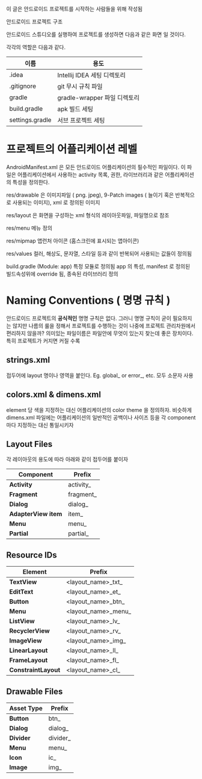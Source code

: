 이 글은 안드로이드 프로젝트를 시작하는 사람들을 위해 작성됨



안드로이드 프로젝트 구조

안드로이드 스튜디오를 실행하여 프로젝트를 생성하면 다음과 같은 화면 일 것이다.

각각의 역할은 다음과 같다.


이름 | 용도
-----|-----
.idea | Intellij IDEA 세팅 디렉토리
.gitignore | git 무시 규칙 파일
gradle | gradle-wrapper 파일 디렉토리
build.gradle | apk 빌드 세팅 
settings.gradle | 서브 프로젝트 세팅


# 프로젝트의 어플리케이션 레벨
AndroidManifest.xml 은 모든 안드로이드 어플리케이션의 필수적인 파일이다.
이 파일은 어플리케이션에서 사용하는 activity 목록, 권한, 라이브러리과 같은 어플리케이션의 특성을 정의한다.

 res/drawable 은 이미지파일 ( png. jpeg), 9-Patch images ( 늘이기 혹은 반복적으로 사용되는 이미지), xml 로 정의된 이미지

 res/layout 은 화면을 구성하는 xml 형식의 레이아웃파일, 파일명으로 참조

 res/menu 메뉴 정의

 res/mipmap 앱런처 아이콘 (홈스크린에 표시되는 앱아이콘)

 res/values 컬러, 해상도, 문자열, 스타일 등과 같이 반복되어 사용되는 값들이 정의됨

build.gradle (Module: app) 특정 모듈로 정의됨 app 의 특성, manifest 로 정의된 빌드속성위에 override 됨, 종속된 라이브러리 정의

# Naming Conventions ( 명명 규칙 )

안드로이드 프로젝트의 **공식적인** 명명 규칙은 없다. 그러니 명명 규칙이 굳이 필요하지는 않지만 나름의 룰을 정해서 프로젝트를 수행하는 것이 나중에 프로젝트 관리차원에서 편리하지 않을까?
의미있는 파일이름은 파일안에 무엇이 있는지 찾는데 좋은 장치이다. 특히 프로젝트가 커지면 커질 수록

## strings.xml
접두어에 layout 명이나 영역을 붙인다. Eg. global_ or error_, etc.
모두 소문자 사용

## colors.xml & dimens.xml
element 당 색을 지정하는 대신 어플리케이션의 color theme 을 정의하자.
비슷하게 dimens.xml 파일에는 어플리케이션의 일반적인 공백이나 사이즈 등을 각 component 마다 지정하는 대신 통일시키자

## Layout Files
각 레이아웃의 용도에 따라 아래와 같이 접두어를 붙이자

Component | Prefix
----------|-----
**Activity** | activity_
**Fragment** | fragment_
**Dialog** | dialog_
**AdapterView item** | item_
**Menu** | menu_
**Partial** | partial_

## Resource IDs

Element | Prefix
--------|--------
**TextView** | <layout_name>\_txt\_
**EditText** | <layout_name>\_et\_
**Button** | <layout_name>\_btn\_
**Menu** | <layout_name>\_menu\_
**ListView** | <layout_name>\_lv\_
**RecyclerView** | <layout_name>\_rv\_
**ImageView** | <layout_name>\_img\_
**LinearLayout** | <layout_name>\_ll\_
**FrameLayout** | <layout_name>\_fl\_
**ConstraintLayout** | <layout_name>\_cl\_


## Drawable Files

Asset Type | Prefix
-----------|--------
**Button** | btn_
**Dialog** | dialog_
**Divider** | divider_
**Menu** | menu_
**Icon** | ic_
**Image** | img_


